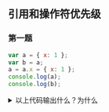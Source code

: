 ## 引用和操作符优先级

### 第一题

```js
var a = { x: 1 };
var b = a;
a = a.x = { x: 1 };
console.log(a);
console.log(b);
```

<details>
  <summary>以上代码输出什么？为什么</summary>
  答案：

- 先输出{x:1}
- 再输出{x:{x:1}}

解释：

解决这道题目的关键点有两个

1. .操作符的的运算优先级问题, .的优先级高于赋值语句
> 更多优先级可以操作[MDN](https://developer.mozilla.org/zh-CN/docs/Web/JavaScript/Reference/Operators/Operator_Precedence)
2. 能够明白浏览器的内存分配原理

为了方便理解，我画了内存图。

当执行到以下代码的时候

```js
var a = { x: 1 };
var b = a;
```

内存图如图所示：

![reference&priority-1](../../assets/imgs/topics/js/reference&priority-1.jpg)


然后，我们将下面代码拆解为:

```js
a.x = { x: 1 };
a = a.x;
```

当执行到

```js
a.x = { x: 1 };
```
的时候，内存是这样的：

![reference&priority-2](../../assets/imgs/topics/js/reference&priority-2.jpg)


最后，当执行到：

```js
a = a.x;
```
的时候，内存图如下：

![reference&priority-3](../../assets/imgs/topics/js/reference&priority-3.jpg)

如果这里看明白了，那么答案就呼之欲出了。

</details>
